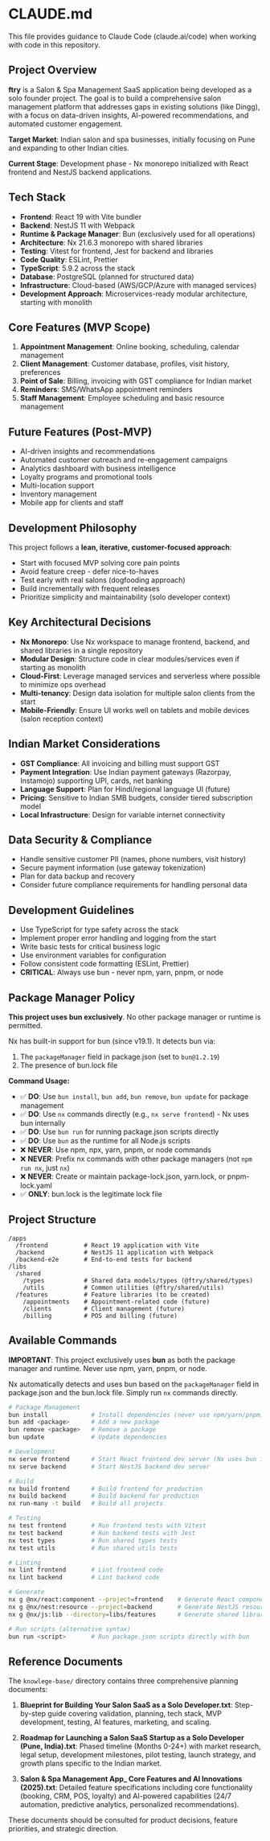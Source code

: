 # CLAUDE.md

This file provides guidance to Claude Code (claude.ai/code) when working with code in this repository.

## Project Overview

**ftry** is a Salon & Spa Management SaaS application being developed as a solo founder project. The goal is to build a comprehensive salon management platform that addresses gaps in existing solutions (like Dingg), with a focus on data-driven insights, AI-powered recommendations, and automated customer engagement.

**Target Market**: Indian salon and spa businesses, initially focusing on Pune and expanding to other Indian cities.

**Current Stage**: Development phase - Nx monorepo initialized with React frontend and NestJS backend applications.

## Tech Stack

- **Frontend**: React 19 with Vite bundler
- **Backend**: NestJS 11 with Webpack
- **Runtime & Package Manager**: Bun (exclusively used for all operations)
- **Architecture**: Nx 21.6.3 monorepo with shared libraries
- **Testing**: Vitest for frontend, Jest for backend and libraries
- **Code Quality**: ESLint, Prettier
- **TypeScript**: 5.9.2 across the stack
- **Database**: PostgreSQL (planned for structured data)
- **Infrastructure**: Cloud-based (AWS/GCP/Azure with managed services)
- **Development Approach**: Microservices-ready modular architecture, starting with monolith

## Core Features (MVP Scope)

1. **Appointment Management**: Online booking, scheduling, calendar management
2. **Client Management**: Customer database, profiles, visit history, preferences
3. **Point of Sale**: Billing, invoicing with GST compliance for Indian market
4. **Reminders**: SMS/WhatsApp appointment reminders
5. **Staff Management**: Employee scheduling and basic resource management

## Future Features (Post-MVP)

- AI-driven insights and recommendations
- Automated customer outreach and re-engagement campaigns
- Analytics dashboard with business intelligence
- Loyalty programs and promotional tools
- Multi-location support
- Inventory management
- Mobile app for clients and staff

## Development Philosophy

This project follows a **lean, iterative, customer-focused approach**:

- Start with focused MVP solving core pain points
- Avoid feature creep - defer nice-to-haves
- Test early with real salons (dogfooding approach)
- Build incrementally with frequent releases
- Prioritize simplicity and maintainability (solo developer context)

## Key Architectural Decisions

- **Nx Monorepo**: Use Nx workspace to manage frontend, backend, and shared libraries in a single repository
- **Modular Design**: Structure code in clear modules/services even if starting as monolith
- **Cloud-First**: Leverage managed services and serverless where possible to minimize ops overhead
- **Multi-tenancy**: Design data isolation for multiple salon clients from the start
- **Mobile-Friendly**: Ensure UI works well on tablets and mobile devices (salon reception context)

## Indian Market Considerations

- **GST Compliance**: All invoicing and billing must support GST
- **Payment Integration**: Use Indian payment gateways (Razorpay, Instamojo) supporting UPI, cards, net banking
- **Language Support**: Plan for Hindi/regional language UI (future)
- **Pricing**: Sensitive to Indian SMB budgets, consider tiered subscription model
- **Local Infrastructure**: Design for variable internet connectivity

## Data Security & Compliance

- Handle sensitive customer PII (names, phone numbers, visit history)
- Secure payment information (use gateway tokenization)
- Plan for data backup and recovery
- Consider future compliance requirements for handling personal data

## Development Guidelines

- Use TypeScript for type safety across the stack
- Implement proper error handling and logging from the start
- Write basic tests for critical business logic
- Use environment variables for configuration
- Follow consistent code formatting (ESLint, Prettier)
- **CRITICAL**: Always use bun - never npm, yarn, pnpm, or node

## Package Manager Policy

**This project uses bun exclusively**. No other package manager or runtime is permitted.

Nx has built-in support for bun (since v19.1). It detects bun via:
1. The `packageManager` field in package.json (set to `bun@1.2.19`)
2. The presence of bun.lock file

**Command Usage:**
- ✅ **DO**: Use `bun install`, `bun add`, `bun remove`, `bun update` for package management
- ✅ **DO**: Use `nx` commands directly (e.g., `nx serve frontend`) - Nx uses bun internally
- ✅ **DO**: Use `bun run` for running package.json scripts directly
- ✅ **DO**: Use `bun` as the runtime for all Node.js scripts
- ❌ **NEVER**: Use npm, npx, yarn, pnpm, or node commands
- ❌ **NEVER**: Prefix nx commands with other package managers (not `npm run nx`, just `nx`)
- ❌ **NEVER**: Create or maintain package-lock.json, yarn.lock, or pnpm-lock.yaml
- ✅ **ONLY**: bun.lock is the legitimate lock file

## Project Structure

```
/apps
  /frontend          # React 19 application with Vite
  /backend           # NestJS 11 application with Webpack
  /backend-e2e       # End-to-end tests for backend
/libs
  /shared
    /types           # Shared data models/types (@ftry/shared/types)
    /utils           # Common utilities (@ftry/shared/utils)
  /features          # Feature libraries (to be created)
    /appointments    # Appointment-related code (future)
    /clients         # Client management (future)
    /billing         # POS and billing (future)
```

## Available Commands

**IMPORTANT**: This project exclusively uses **bun** as both the package manager and runtime. Never use npm, yarn, pnpm, or node.

Nx automatically detects and uses bun based on the `packageManager` field in package.json and the bun.lock file. Simply run `nx` commands directly.

```bash
# Package Management
bun install            # Install dependencies (never use npm/yarn/pnpm)
bun add <package>      # Add a new package
bun remove <package>   # Remove a package
bun update             # Update dependencies

# Development
nx serve frontend      # Start React frontend dev server (Nx uses bun internally)
nx serve backend       # Start NestJS backend dev server

# Build
nx build frontend      # Build frontend for production
nx build backend       # Build backend for production
nx run-many -t build   # Build all projects

# Testing
nx test frontend       # Run frontend tests with Vitest
nx test backend        # Run backend tests with Jest
nx test types          # Run shared types tests
nx test utils          # Run shared utils tests

# Linting
nx lint frontend       # Lint frontend code
nx lint backend        # Lint backend code

# Generate
nx g @nx/react:component --project=frontend    # Generate React component
nx g @nx/nest:resource --project=backend       # Generate NestJS resource
nx g @nx/js:lib --directory=libs/features      # Generate shared library

# Run scripts (alternative syntax)
bun run <script>       # Run package.json scripts directly with bun
```

## Reference Documents

The `knowlege-base/` directory contains three comprehensive planning documents:

1. **Blueprint for Building Your Salon SaaS as a Solo Developer.txt**: Step-by-step guide covering validation, planning, tech stack, MVP development, testing, AI features, marketing, and scaling.

2. **Roadmap for Launching a Salon SaaS Startup as a Solo Developer (Pune, India).txt**: Phased timeline (Months 0-24+) with market research, legal setup, development milestones, pilot testing, launch strategy, and growth plans specific to the Indian market.

3. **Salon & Spa Management App_ Core Features and AI Innovations (2025).txt**: Detailed feature specifications including core functionality (booking, CRM, POS, loyalty) and AI-powered capabilities (24/7 automation, predictive analytics, personalized recommendations).

These documents should be consulted for product decisions, feature priorities, and strategic direction.
